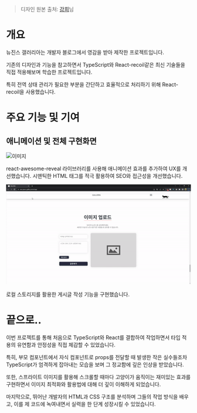 > 디자인 원본 출처: [강희](https://github.com/kheeyaa)님

# 개요

뉴진스 갤러리아는 개발자 블로그에서 영감을 받아 제작한 프로젝트입니다.

기존의 디자인과 기능을 참고하면서 TypeScript와 React-recoil같은 최신 기술들을 직접 적용해보며
학습한 프로젝트입니다.

특히 전역 상태 관리가 필요한 부분을 간단하고 효율적으로 처리하기 위해 React-recoil을 사용했습니다.


# 주요 기능 및 기여


## 애니메이션 및 전체 구현화면


![이미지](public/assets/images/test1.gif)

react-awesome-reveal 라이브러리를 사용해 애니메이션 효과를 추가하여 UX를 개선했습니다.
시맨틱한 HTML 태그를 적극 활용하여 SEO와 접근성을 개선했습니다.



![이미지](public/assets/images/test2.gif)

로컬 스토리지를 활용한 게시글 작성 기능을 구현했습니다.




# 끝으로..

이번 프로젝트를 통해 처음으로 TypeScript와 React를 결합하여 작업하면서
타입 적용의 유연함과 안정성을 직접 체감할 수 있었습니다.

특히, 부모 컴포넌트에서 자식 컴포넌트로 props를 전달할 때 발생한 작은 실수들조차 TypeScript가 엄격하게 잡아내는 모습을 보며 그 정교함에 깊은 인상을 받았습니다.

또한, 스프라이트 이미지를 활용해 스크롤할 때마다 고양이가 움직이는 재미있는 효과를 구현하면서
이미지 최적화와 활용법에 대해 더 깊이 이해하게 되었습니다.

마지막으로, 뛰어난 개발자의 HTML과 CSS 구조를 분석하며 그들의 작업 방식을 배우고, 이를 제 코드에 녹여내면서 실력을 한 단계 성장시킬 수 있었습니다.

